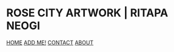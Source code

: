 <html>
  
  <head>
    <link href="//fonts.googleapis.com/css2?family=Handjet:wght@100..900&display=swap" rel="stylesheet">
    <link rel="stylesheet" type="text/css" href="css/style.css">
    <meta charset="utf-8">
    <meta name="viewport" content="width=device-width, initial-scale=1.0">
    <title>Rose City Artwork</title>
    <link rel="title icon" type="image/png" href="images/camera-icon.png">
  </head>
  
<body>
  <h1>ROSE CITY ARTWORK | RITAPA NEOGI</h1>
  
  <div class="topnav">
  <a class="active" href="#home">HOME</a>
  <a href="#socials">ADD ME!</a>
  <a href="#contact">CONTACT</a>
  <a href="#about">ABOUT</a>
  </div>
</body>

</html>
